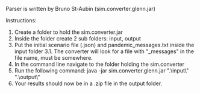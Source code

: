 Parser is written by Bruno St-Aubin (sim.converter.glenn.jar)

Instructions:
1. Create a folder to hold the sim.converter.jar
2. Inside the folder create 2 sub folders: input, output
3. Put the initial scenario file (.json) and pandemic_messages.txt inside the input folder
	3.1. The converter will look for a file with "_messages" in the file name, must be somewhere.
4. In the command line navigate to the folder holding the sim.converter
5. Run the following command: java -jar sim.converter.glenn.jar ".\\input\\" ".\\output\\"
6. Your results should now be in a .zip file in the output folder.